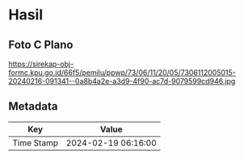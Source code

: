 # Hasil

## Foto C Plano

https://sirekap-obj-formc.kpu.go.id/66f5/pemilu/ppwp/73/06/11/20/05/7306112005015-20240216-091341--0a8b4a2e-a3d9-4f90-ac7d-9079599cd946.jpg


## Metadata

| Key        | Value               |
| ---------- | ------------------- |
| Time Stamp | 2024-02-19 06:16:00 |



